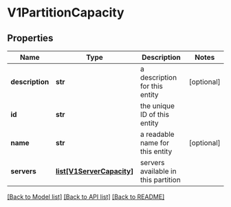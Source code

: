 # V1PartitionCapacity

## Properties
Name | Type | Description | Notes
------------ | ------------- | ------------- | -------------
**description** | **str** | a description for this entity | [optional] 
**id** | **str** | the unique ID of this entity | 
**name** | **str** | a readable name for this entity | [optional] 
**servers** | [**list[V1ServerCapacity]**](V1ServerCapacity.md) | servers available in this partition | 

[[Back to Model list]](../README.md#documentation-for-models) [[Back to API list]](../README.md#documentation-for-api-endpoints) [[Back to README]](../README.md)


